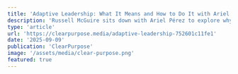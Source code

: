 ```yaml
---
title: 'Adaptive Leadership: What It Means and How to Do It with Ariel Pérez'
description: 'Russell McGuire sits down with Ariel Pérez to explore why adaptive leadership beats traditional control, and how teams closest to problems make better decisions.'
type: 'article'
url: 'https://clearpurpose.media/adaptive-leadership-752601c11fe1'
date: '2025-09-09'
publication: 'ClearPurpose'
image: '/assets/media/clear-purpose.png'
featured: true
---
```

